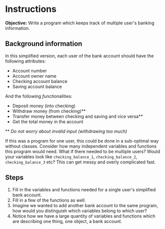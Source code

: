 # Instructions
**Objective:** Write a program which keeps track of multiple user's banking information.

## Background information
In this simplified version, each user of the bank account should have the following attributes:
- Account number
- Account owner name
- Checking account balance 
- Saving account balance

And the following *function*alities:
- Deposit money (into checking)
- Withdraw money (from checking)**
- Transfer money between checking and saving and vice versa**
- Get the total money in the account

** *Do not worry about invalid input (withdrawing too much)*

If this was a program for one user, this could be done in a sub-optimal way without classes. Consider how many independent variables and functions this program would need. What if there needed to be multiple users? Would your variables look like `checking_balance_1`, `checking_balance_2`, `checking_balance_3` etc? This can get messy and overly complicated fast. 

## Steps
1. Fill in the variables and functions needed for a single user's simplified bank account.
2. Fill in a few of the functions as well.
3. Imagine we wanted to add another bank account to the same program, how would you distinguish which variables belong to which user?
4. Notice how we have a large quantity of variables and functions which are describing one thing, one object, a bank account.
